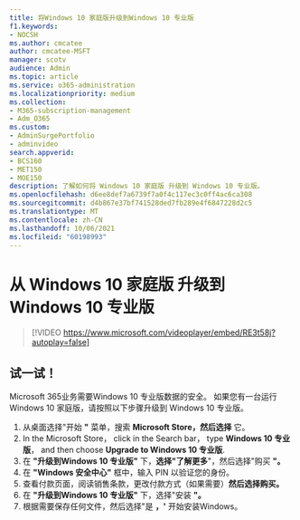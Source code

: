 ```yaml
---
title: 将Windows 10 家庭版升级到Windows 10 专业版
f1.keywords:
- NOCSH
ms.author: cmcatee
author: cmcatee-MSFT
manager: scotv
audience: Admin
ms.topic: article
ms.service: o365-administration
ms.localizationpriority: medium
ms.collection:
- M365-subscription-management
- Adm_O365
ms.custom:
- AdminSurgePortfolio
- adminvideo
search.appverid:
- BCS160
- MET150
- MOE150
description: 了解如何将 Windows 10 家庭版 升级到 Windows 10 专业版。
ms.openlocfilehash: d6ee8def7a6739f7a0f4c117ec3c0ff4ac6ca308
ms.sourcegitcommit: d4b867e37bf741528ded7fb289e4f6847228d2c5
ms.translationtype: MT
ms.contentlocale: zh-CN
ms.lasthandoff: 10/06/2021
ms.locfileid: "60198993"
---
```

# <a name="upgrade-from-windows-10-home-to-windows-10-pro"></a>从 Windows 10 家庭版 升级到 Windows 10 专业版

> [!VIDEO https://www.microsoft.com/videoplayer/embed/RE3t58j?autoplay=false]

## <a name="try-it"></a>试一试！

Microsoft 365业务需要Windows 10 专业版数据的安全。 如果您有一台运行 Windows 10 家庭版，请按照以下步骤升级到 Windows 10 专业版。

1. 从桌面选择"开始 **"** 菜单，搜索 **Microsoft Store，然后选择** 它。
2. In the Microsoft Store， click in the Search bar， type **Windows 10 专业版**， and then choose **Upgrade to Windows 10 专业版**.
3. 在 **"升级到Windows 10 专业版"** 下，**选择"了解更多**"，然后选择"购买 **"。**
4. 在 **"Windows 安全中心"** 框中，输入 PIN 以验证您的身份。
5. 查看付款页面，阅读销售条款，更改付款方式（如果需要）**然后选择购买。**
6. 在 **"升级到Windows 10 专业版"** 下，选择"安装 **"。**
7. 根据需要保存任何文件，然后选择"是 **，&#39;** 开始安装Windows。